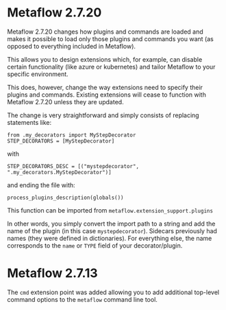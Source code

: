 
# Metaflow 2.7.20
Metaflow 2.7.20 changes how plugins and commands are loaded and makes it possible to
load only those plugins and commands you want (as opposed to everything included in Metaflow).

This allows you to design extensions which, for example, can disable certain functionality (like azure
or kubernetes) and tailor Metaflow to your specific environment.

This does, however, change the way extensions need to specify their plugins and commands. Existing
extensions will cease to function with Metaflow 2.7.20 unless they are updated.

The change is very straightforward and simply consists of replacing statements like:
```
from .my_decorators import MyStepDecorator
STEP_DECORATORS = [MyStepDecorator]
```
with
```
STEP_DECORATORS_DESC = [("mystepdecorator", ".my_decorators.MyStepDecorator")]
```
and ending the file with:
```
process_plugins_description(globals())
```

This function can be imported from `metaflow.extension_support.plugins`

In other words, you simply convert the import path to a string and add the name of the
plugin (in this case `mystepdecorator`). Sidecars previously had names (they were
defined in dictionaries). For everything else, the name corresponds to the `name` or
`TYPE` field of your decorator/plugin.

# Metaflow 2.7.13
The `cmd` extension point was added allowing you to add additional top-level command
options to the `metaflow` command line tool.
